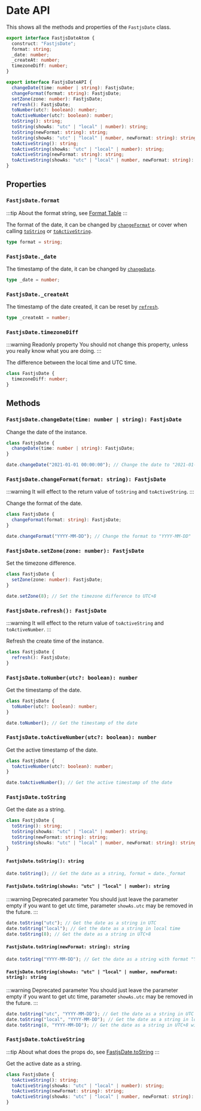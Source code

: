 # Date API

This shows all the methods and properties of the `FastjsDate` class.

```typescript
export interface FastjsDateAtom {
  construct: "FastjsDate";
  format: string;
  _date: number;
  _createAt: number;
  timezoneDiff: number;
}
```

```typescript
export interface FastjsDateAPI {
  changeDate(time: number | string): FastjsDate;
  changeFormat(format: string): FastjsDate;
  setZone(zone: number): FastjsDate;
  refresh(): FastjsDate;
  toNumber(utc?: boolean): number;
  toActiveNumber(utc?: boolean): number;
  toString(): string;
  toString(showAs: "utc" | "local" | number): string;
  toString(newFormat: string): string;
  toString(showAs: "utc" | "local" | number, newFormat: string): string;
  toActiveString(): string;
  toActiveString(showAs: "utc" | "local" | number): string;
  toActiveString(newFormat: string): string;
  toActiveString(showAs: "utc" | "local" | number, newFormat: string): string;
}
```

## Properties

### `FastjsDate.format`

:::tip
About the format string, see [Format Table](./date-start.html#format-table)
:::

The format of the date, it can be changed by [`changeFormat`](#fastjsdate-changeformat-format-string-fastjsdate) or cover when calling [`toString`](#fastjsdate-tostring) or [`toActiveString`](#fastjsdate-toactivestring).
```typescript
type format = string;
```

### `FastjsDate._date`

The timestamp of the date, it can be changed by [`changeDate`](#fastjsdate-changedate-time-number-string-fastjsdate).

```typescript
type _date = number;
```

### `FastjsDate._createAt`

The timestamp of the date created, it can be reset by [`refresh`](#fastjsdate-refresh-fastjsdate).

```typescript
type _createAt = number;
```

### `FastjsDate.timezoneDiff`

:::warning Readonly property
You should not change this property, unless you really know what you are doing.
:::

The difference between the local time and UTC time.

```typescript
class FastjsDate {
  timezoneDiff: number;
}
```

## Methods

### `FastjsDate.changeDate(time: number | string): FastjsDate`

Change the date of the instance.

```typescript
class FastjsDate {
  changeDate(time: number | string): FastjsDate;
}

date.changeDate("2021-01-01 00:00:00"); // Change the date to "2021-01-01 00:00:00"
```

### `FastjsDate.changeFormat(format: string): FastjsDate`

:::warning
It will effect to the return value of `toString` and `toActiveString`.
:::

Change the format of the date.

```typescript
class FastjsDate {
  changeFormat(format: string): FastjsDate;
}

date.changeFormat("YYYY-MM-DD"); // Change the format to "YYYY-MM-DD"
```

### `FastjsDate.setZone(zone: number): FastjsDate`

Set the timezone difference.

```typescript
class FastjsDate {
  setZone(zone: number): FastjsDate;
}

date.setZone(8); // Set the timezone difference to UTC+8
```

### `FastjsDate.refresh(): FastjsDate`

:::warning
It will effect to the return value of `toActiveString` and `toActiveNumber`.
:::

Refresh the create time of the instance.

```typescript
class FastjsDate {
  refresh(): FastjsDate;
}
```

### `FastjsDate.toNumber(utc?: boolean): number`

Get the timestamp of the date.

```typescript
class FastjsDate {
  toNumber(utc?: boolean): number;
}

date.toNumber(); // Get the timestamp of the date
```

### `FastjsDate.toActiveNumber(utc?: boolean): number`

Get the active timestamp of the date.

```typescript
class FastjsDate {
  toActiveNumber(utc?: boolean): number;
}

date.toActiveNumber(); // Get the active timestamp of the date
```

### `FastjsDate.toString`

Get the date as a string.

```typescript
class FastjsDate {
  toString(): string;
  toString(showAs: "utc" | "local" | number): string;
  toString(newFormat: string): string;
  toString(showAs: "utc" | "local" | number, newFormat: string): string;
}
```

#### `FastjsDate.toString(): string`

```typescript
date.toString(); // Get the date as a string, format = date._format
```

#### `FastjsDate.toString(showAs: "utc" | "local" | number): string`

:::warning Deprecated parameter
You should just leave the parameter empty if you want to get utc time, parameter `showAs.utc` may be removed in the future. 
:::

```typescript
date.toString("utc"); // Get the date as a string in UTC
date.toString("local"); // Get the date as a string in local time
date.toString(8); // Get the date as a string in UTC+8
```

#### `FastjsDate.toString(newFormat: string): string`

```typescript
date.toString("YYYY-MM-DD"); // Get the date as a string with format "YYYY-MM-DD"
```

#### `FastjsDate.toString(showAs: "utc" | "local" | number, newFormat: string): string`

:::warning Deprecated parameter
You should just leave the parameter empty if you want to get utc time, parameter `showAs.utc` may be removed in the future. 
:::

```typescript
date.toString("utc", "YYYY-MM-DD"); // Get the date as a string in UTC with format "YYYY-MM-DD"
date.toString("local", "YYYY-MM-DD"); // Get the date as a string in local time with format "YYYY-MM-DD"
date.toString(8, "YYYY-MM-DD"); // Get the date as a string in UTC+8 with format "YYYY-MM-DD"
```

### `FastjsDate.toActiveString`

:::tip
About what does the props do, see [FastjsDate.toString](#fastjsdate-tostring)
:::

Get the active date as a string.

```typescript
class FastjsDate {
  toActiveString(): string;
  toActiveString(showAs: "utc" | "local" | number): string;
  toActiveString(newFormat: string): string;
  toActiveString(showAs: "utc" | "local" | number, newFormat: string): string;
}
```
